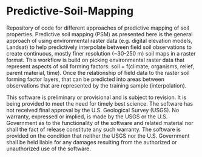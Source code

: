 # Predictive-Soil-Mapping

Repository of code for different approaches of predictive mapping of soil properties. Predictive soil mapping (PSM) as presented here is the general approach of using environmental raster data (e.g. digital elevation models, Landsat) to help predictively interpolate between field soil observations to create continuous, mostly finer resolution (~30-250 m) soil maps in a raster format. This workflow is build on picking environmental raster data that represent aspects of soil forming factors: soil = f(climate, organisms, relief, parent material, time). Once the relationship of field data to the raster soil forming factor layers, that can be predicted into areas between observations that are represented by the training sample (interpolation).

This software is preliminary or provisional and is subject to revision. It is being provided to meet the need for timely best science. The software has not received final approval by the U.S. Geological Survey (USGS). No warranty, expressed or implied, is made by the USGS or the U.S. Government as to the functionality of the software and related material nor shall the fact of release constitute any such warranty. The software is provided on the condition that neither the USGS nor the U.S. Government shall be held liable for any damages resulting from the authorized or unauthorized use of the software.
